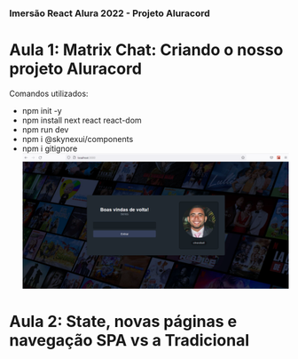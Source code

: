 ### Imersão React Alura 2022 - Projeto Aluracord
# Aula 1: Matrix Chat: Criando o nosso projeto Aluracord
Comandos utilizados: 
- npm init -y
- npm install next react react-dom
- npm run dev
- npm i @skynexui/components
- npm i gitignore
![Alt text](https://github.com/silvarafaell/Imersao_React_Aluracord/blob/main/images/Aula1.png?raw=true "Aula 1")

# Aula 2: State, novas páginas e navegação SPA vs a Tradicional

